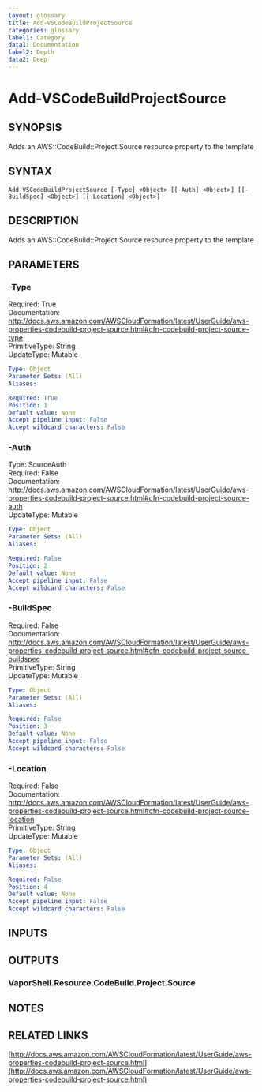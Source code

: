 ```yaml
---
layout: glossary
title: Add-VSCodeBuildProjectSource
categories: glossary
label1: Category
data1: Documentation
label2: Depth
data2: Deep
---
```


# Add-VSCodeBuildProjectSource

## SYNOPSIS
Adds an AWS::CodeBuild::Project.Source resource property to the template

## SYNTAX

```
Add-VSCodeBuildProjectSource [-Type] <Object> [[-Auth] <Object>] [[-BuildSpec] <Object>] [[-Location] <Object>]
```

## DESCRIPTION
Adds an AWS::CodeBuild::Project.Source resource property to the template

## PARAMETERS

### -Type
Required: True    
Documentation: http://docs.aws.amazon.com/AWSCloudFormation/latest/UserGuide/aws-properties-codebuild-project-source.html#cfn-codebuild-project-source-type    
PrimitiveType: String    
UpdateType: Mutable

```yaml
Type: Object
Parameter Sets: (All)
Aliases: 

Required: True
Position: 1
Default value: None
Accept pipeline input: False
Accept wildcard characters: False
```

### -Auth
Type: SourceAuth    
Required: False    
Documentation: http://docs.aws.amazon.com/AWSCloudFormation/latest/UserGuide/aws-properties-codebuild-project-source.html#cfn-codebuild-project-source-auth    
UpdateType: Mutable

```yaml
Type: Object
Parameter Sets: (All)
Aliases: 

Required: False
Position: 2
Default value: None
Accept pipeline input: False
Accept wildcard characters: False
```

### -BuildSpec
Required: False    
Documentation: http://docs.aws.amazon.com/AWSCloudFormation/latest/UserGuide/aws-properties-codebuild-project-source.html#cfn-codebuild-project-source-buildspec    
PrimitiveType: String    
UpdateType: Mutable

```yaml
Type: Object
Parameter Sets: (All)
Aliases: 

Required: False
Position: 3
Default value: None
Accept pipeline input: False
Accept wildcard characters: False
```

### -Location
Required: False    
Documentation: http://docs.aws.amazon.com/AWSCloudFormation/latest/UserGuide/aws-properties-codebuild-project-source.html#cfn-codebuild-project-source-location    
PrimitiveType: String    
UpdateType: Mutable

```yaml
Type: Object
Parameter Sets: (All)
Aliases: 

Required: False
Position: 4
Default value: None
Accept pipeline input: False
Accept wildcard characters: False
```

## INPUTS

## OUTPUTS

### VaporShell.Resource.CodeBuild.Project.Source

## NOTES

## RELATED LINKS

[http://docs.aws.amazon.com/AWSCloudFormation/latest/UserGuide/aws-properties-codebuild-project-source.html](http://docs.aws.amazon.com/AWSCloudFormation/latest/UserGuide/aws-properties-codebuild-project-source.html)

